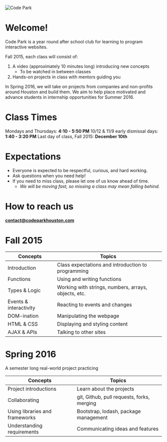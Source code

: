 ![Code Park](http://codeparkhouston.com/assets/images/code-park-banner.png)

# Welcome!

Code Park is a year round after school club for learning to program interactive websites.

Fall 2015, each class will consist of:

1. A video (approximately 10 minutes long) introducing new concepts
    * To be watched in between classes
1. Hands-on projects in class with mentors guiding you

In Spring 2016, we will take on projects from companies and non-profits around Houston and build them.  We aim to help place motivated and advance students in internship opportunities for Summer 2016.

# Class Times

Mondays and Thursdays: **4:10 - 5:50 PM**
10/12 & 11/9 early dismissal days: **1:40 - 3:20 PM**
Last day of class, Fall 2015: **December 10th**

# Expectations

* Everyone is expected to be respectful, curious, and hard working.
* Ask questions when you need help!
* If you need to miss class, please let one of us know ahead of time.
    * *We will be moving fast, so missing a class may mean falling behind.*

# How to reach us

**contact@codeparkhouston.com**

# Fall 2015

| Concepts | Topics |
|------|--------|
| Introduction | Class expectations and introduction to programming |
| Functions | Using and writing functions |
| Types &amp; Logic | Working with strings, numbers, arrays, objects, etc. |
| Events &amp; interactivity | Reacting to events and changes |
| DOM-ination | Manipulating the webpage |
| HTML &amp; CSS | Displaying and styling content |
| AJAX &amp; APIs | Talking to other sites |


# Spring 2016

A semester long real-world project practicing

| Concepts | Topics |
|----------|--------|
| Project introductions | Learn about the projects |
| Collaborating | git, Github, pull requests, forks, merging |
| Using libraries and frameworks | Bootstrap, lodash, package management |
| Understanding requirements | Communicating ideas and features |
